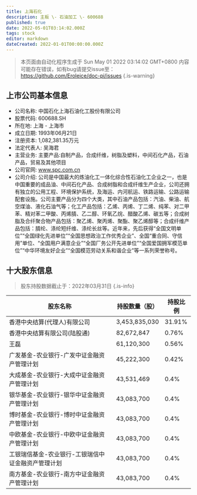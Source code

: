 ```yaml
---
title: 上海石化
description: 主板 \- 石油加工 \- 600688
published: true
date: 2022-05-01T03:14:02.000Z
tags: stock
editor: markdown
dateCreated: 2022-01-01T00:00:00.000Z
---
```


> 本页面由自动化程序生成于 Sun May 01 2022 03:14:02 GMT+0800
> 内容可能存在错误，如有bug请提交issue至：https://github.com/Eroleice/doc-pi/issues
{.is-warning}

## 上市公司基本信息
- 公司名称: 中国石化上海石油化工股份有限公司
- 股票代码: 600688.SH
- 所在地: 上海 - 上海市
- 成立日期: 1993年06月21日
- 注册资本: 1,082,381.35万元
- 法定代表人: 吴海君
- 主营业务: 主要产品:自制产品，合成纤维，树脂及塑料，中间石化产品，石油产品，贸易及其他项目
- 公司官网: www.spc.com.cn
- 公司介绍: 公司是中国最大的炼油化工一体化综合性石油化工企业之一，也是中国重要的成品油、中间石化产品、合成树脂和合成纤维生产企业，公司还拥有独立的公用工程、环境保护系统，及海运、内河航运、铁路运输、公路运输配套设施。公司主要产品分为四个大类，其中石油产品包括：汽油、柴油、航空煤油、液化石油气等；化工产品包括：乙烯、丙烯、丁二烯、纯苯、对二甲苯、精对苯二甲酸、丙烯腈、乙二醇、环氧乙烷、醋酸乙烯、碳五等；合成树脂及合纤聚合物产品包括：聚乙烯、聚丙烯、聚酯、聚乙烯醇等；合成纤维产品包括：腈纶、涤纶短纤维、涤纶长丝等。近年来，先后获得“全国文明单位”“全国绿化先进单位”“全国思想政治工作优秀企业”、全国“重合同、守信用”单位、“全国用户满意企业”“全国厂务公开先进单位”“全国爱国拥军模范单位”“中华环境友好企业”“全国模范劳动关系和谐企业”等一系列荣誉称号。


## 十大股东信息
> 股东持股数据截止于：2022年03月31日
{.is-info}

| 股东名称 | 持股数量（股） | 持股比例 |
| --- | --- | --- |
| 香港中央结算(代理人)有限公司 | 3,453,835,030 | 31.91% |
| 香港中央结算有限公司(陆股通) | 82,672,847 | 0.76% |
| 王磊 | 61,120,300 | 0.56% |
| 广发基金-农业银行-广发中证金融资产管理计划 | 45,222,300 | 0.42% |
| 大成基金-农业银行-大成中证金融资产管理计划 | 43,531,469 | 0.4% |
| 银华基金-农业银行-银华中证金融资产管理计划 | 43,083,700 | 0.4% |
| 博时基金-农业银行-博时中证金融资产管理计划 | 43,083,700 | 0.4% |
| 中欧基金-农业银行-中欧中证金融资产管理计划 | 43,083,700 | 0.4% |
| 工银瑞信基金-农业银行-工银瑞信中证金融资产管理计划 | 43,083,700 | 0.4% |
| 南方基金-农业银行-南方中证金融资产管理计划 | 43,083,700 | 0.4% |




